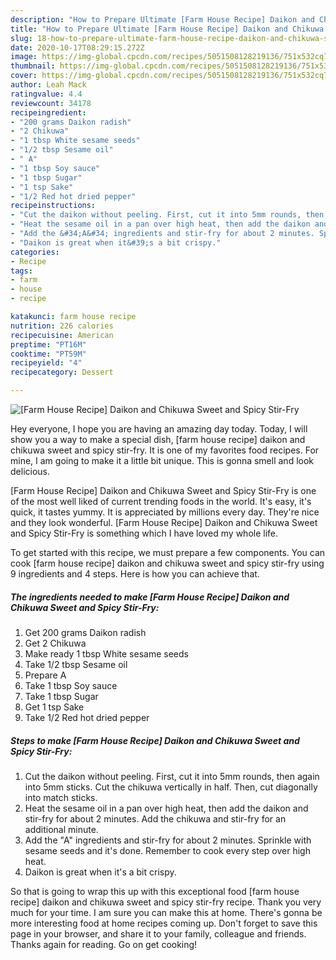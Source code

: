 ```yaml
---
description: "How to Prepare Ultimate [Farm House Recipe] Daikon and Chikuwa Sweet and Spicy Stir-Fry"
title: "How to Prepare Ultimate [Farm House Recipe] Daikon and Chikuwa Sweet and Spicy Stir-Fry"
slug: 18-how-to-prepare-ultimate-farm-house-recipe-daikon-and-chikuwa-sweet-and-spicy-stir-fry
date: 2020-10-17T08:29:15.272Z
image: https://img-global.cpcdn.com/recipes/5051508128219136/751x532cq70/farm-house-recipe-daikon-and-chikuwa-sweet-and-spicy-stir-fry-recipe-main-photo.jpg
thumbnail: https://img-global.cpcdn.com/recipes/5051508128219136/751x532cq70/farm-house-recipe-daikon-and-chikuwa-sweet-and-spicy-stir-fry-recipe-main-photo.jpg
cover: https://img-global.cpcdn.com/recipes/5051508128219136/751x532cq70/farm-house-recipe-daikon-and-chikuwa-sweet-and-spicy-stir-fry-recipe-main-photo.jpg
author: Leah Mack
ratingvalue: 4.4
reviewcount: 34178
recipeingredient:
- "200 grams Daikon radish"
- "2 Chikuwa"
- "1 tbsp White sesame seeds"
- "1/2 tbsp Sesame oil"
- " A"
- "1 tbsp Soy sauce"
- "1 tbsp Sugar"
- "1 tsp Sake"
- "1/2 Red hot dried pepper"
recipeinstructions:
- "Cut the daikon without peeling. First, cut it into 5mm rounds, then again into 5mm sticks. Cut the chikuwa vertically in half. Then, cut diagonally into match sticks."
- "Heat the sesame oil in a pan over high heat, then add the daikon and stir-fry for about 2 minutes. Add the chikuwa and stir-fry for an additional minute."
- "Add the &#34;A&#34; ingredients and stir-fry for about 2 minutes. Sprinkle with sesame seeds and it&#39;s done. Remember to cook every step over high heat."
- "Daikon is great when it&#39;s a bit crispy."
categories:
- Recipe
tags:
- farm
- house
- recipe

katakunci: farm house recipe 
nutrition: 226 calories
recipecuisine: American
preptime: "PT16M"
cooktime: "PT59M"
recipeyield: "4"
recipecategory: Dessert

---
```



![[Farm House Recipe] Daikon and Chikuwa Sweet and Spicy Stir-Fry](https://img-global.cpcdn.com/recipes/5051508128219136/751x532cq70/farm-house-recipe-daikon-and-chikuwa-sweet-and-spicy-stir-fry-recipe-main-photo.jpg)

Hey everyone, I hope you are having an amazing day today. Today, I will show you a way to make a special dish, [farm house recipe] daikon and chikuwa sweet and spicy stir-fry. It is one of my favorites food recipes. For mine, I am going to make it a little bit unique. This is gonna smell and look delicious.

[Farm House Recipe] Daikon and Chikuwa Sweet and Spicy Stir-Fry is one of the most well liked of current trending foods in the world. It's easy, it's quick, it tastes yummy. It is appreciated by millions every day. They're nice and they look wonderful. [Farm House Recipe] Daikon and Chikuwa Sweet and Spicy Stir-Fry is something which I have loved my whole life.




To get started with this recipe, we must prepare a few components. You can cook [farm house recipe] daikon and chikuwa sweet and spicy stir-fry using 9 ingredients and 4 steps. Here is how you can achieve that.

<!--inarticleads1-->

##### The ingredients needed to make [Farm House Recipe] Daikon and Chikuwa Sweet and Spicy Stir-Fry:

1. Get 200 grams Daikon radish
1. Get 2 Chikuwa
1. Make ready 1 tbsp White sesame seeds
1. Take 1/2 tbsp Sesame oil
1. Prepare  A
1. Take 1 tbsp Soy sauce
1. Take 1 tbsp Sugar
1. Get 1 tsp Sake
1. Take 1/2 Red hot dried pepper




<!--inarticleads2-->

##### Steps to make [Farm House Recipe] Daikon and Chikuwa Sweet and Spicy Stir-Fry:

1. Cut the daikon without peeling. First, cut it into 5mm rounds, then again into 5mm sticks. Cut the chikuwa vertically in half. Then, cut diagonally into match sticks.
1. Heat the sesame oil in a pan over high heat, then add the daikon and stir-fry for about 2 minutes. Add the chikuwa and stir-fry for an additional minute.
1. Add the &#34;A&#34; ingredients and stir-fry for about 2 minutes. Sprinkle with sesame seeds and it&#39;s done. Remember to cook every step over high heat.
1. Daikon is great when it&#39;s a bit crispy.




So that is going to wrap this up with this exceptional food [farm house recipe] daikon and chikuwa sweet and spicy stir-fry recipe. Thank you very much for your time. I am sure you can make this at home. There's gonna be more interesting food at home recipes coming up. Don't forget to save this page in your browser, and share it to your family, colleague and friends. Thanks again for reading. Go on get cooking!
